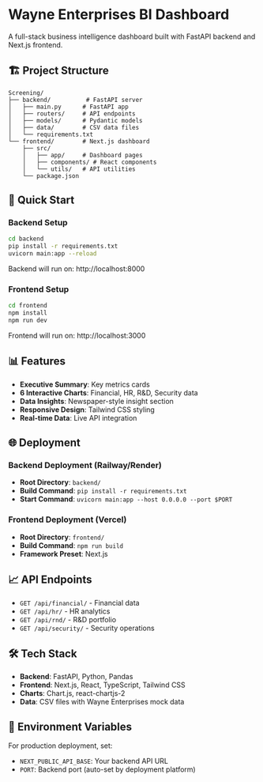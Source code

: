 # Wayne Enterprises BI Dashboard

A full-stack business intelligence dashboard built with FastAPI backend and Next.js frontend.

## 🏗️ Project Structure

```
Screening/
├── backend/          # FastAPI server
│   ├── main.py      # FastAPI app
│   ├── routers/     # API endpoints
│   ├── models/      # Pydantic models
│   ├── data/        # CSV data files
│   └── requirements.txt
└── frontend/        # Next.js dashboard
    ├── src/
    │   ├── app/     # Dashboard pages
    │   ├── components/ # React components
    │   └── utils/   # API utilities
    └── package.json
```

## 🚀 Quick Start

### Backend Setup
```bash
cd backend
pip install -r requirements.txt
uvicorn main:app --reload
```
Backend will run on: http://localhost:8000

### Frontend Setup
```bash
cd frontend
npm install
npm run dev
```
Frontend will run on: http://localhost:3000

## 📊 Features

- **Executive Summary**: Key metrics cards
- **6 Interactive Charts**: Financial, HR, R&D, Security data
- **Data Insights**: Newspaper-style insight section
- **Responsive Design**: Tailwind CSS styling
- **Real-time Data**: Live API integration

## 🌐 Deployment

### Backend Deployment (Railway/Render)
- **Root Directory**: `backend/`
- **Build Command**: `pip install -r requirements.txt`
- **Start Command**: `uvicorn main:app --host 0.0.0.0 --port $PORT`

### Frontend Deployment (Vercel)
- **Root Directory**: `frontend/`
- **Build Command**: `npm run build`
- **Framework Preset**: Next.js

## 📈 API Endpoints

- `GET /api/financial/` - Financial data
- `GET /api/hr/` - HR analytics
- `GET /api/rnd/` - R&D portfolio
- `GET /api/security/` - Security operations

## 🛠️ Tech Stack

- **Backend**: FastAPI, Python, Pandas
- **Frontend**: Next.js, React, TypeScript, Tailwind CSS
- **Charts**: Chart.js, react-chartjs-2
- **Data**: CSV files with Wayne Enterprises mock data

## 📝 Environment Variables

For production deployment, set:
- `NEXT_PUBLIC_API_BASE`: Your backend API URL
- `PORT`: Backend port (auto-set by deployment platform) 